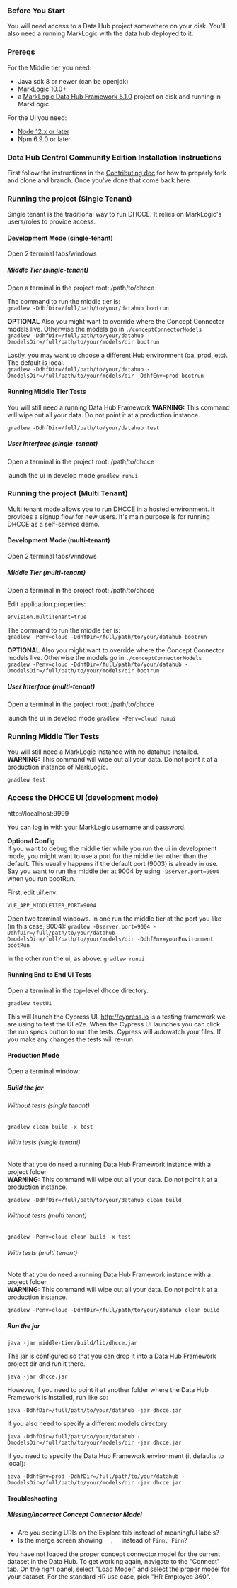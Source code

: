 ### Before You Start
You will need access to a Data Hub project somewhere on your disk. You'll also need a running MarkLogic with the data hub deployed to it.

### Prereqs
For the Middle tier you need:
 - Java sdk 8 or newer (can be openjdk)
 - [MarkLogic 10.0+](https://developer.marklogic.com/products/marklogic-server/10.0)
 - a [MarkLogic Data Hub Framework 5.1.0](https://github.com/marklogic/marklogic-data-hub) project on disk and running in MarkLogic

For the UI you need:
 - [Node 12.x or later](https://nodejs.org/en/)
 - Npm 6.9.0 or later

### Data Hub Central Community Edition Installation Instructions 

First follow the instructions in the [Contributing doc](./CONTRIBUTING.md) for how to properly fork and clone and branch. Once you've done that come back here.

### Running the project (Single Tenant)
Single tenant is the traditional way to run DHCCE. It relies on MarkLogic's users/roles to provide access.

#### Development Mode (single-tenant)

Open 2 terminal tabs/windows

##### Middle Tier (single-tenant)
Open a terminal in the project root: /path/to/dhcce

The command to run the middle tier is:  
`gradlew -DdhfDir=/full/path/to/your/datahub bootrun`

**OPTIONAL** Also you might want to override where the Concept Connector models live. Otherwise the models go in `./conceptConnectorModels`  
`gradlew -DdhfDir=/full/path/to/your/datahub -DmodelsDir=/full/path/to/your/models/dir bootrun`

Lastly, you may want to choose a different Hub environment (qa, prod, etc). The default is local.  
`gradlew -DdhfDir=/full/path/to/your/datahub -DmodelsDir=/full/path/to/your/models/dir -DdhfEnv=prod bootrun`

#### Running Middle Tier Tests
You will still need a running Data Hub Framework
**WARNING:** This command will wipe out all your data. Do not point it at a production instance.

`gradlew -DdhfDir=/full/path/to/your/datahub test`

##### User Interface (single-tenant)
Open a terminal in the project root: /path/to/dhcce

launch the ui in develop mode
`gradlew runui`

### Running the project (Multi Tenant)
Multi tenant mode allows you to run DHCCE in a hosted environment. It provides a signup flow for new users. It's main purpose is for running DHCCE as a self-service demo.

#### Development Mode (multi-tenant)

Open 2 terminal tabs/windows

##### Middle Tier (multi-tenant)
Open a terminal in the project root: /path/to/dhcce

Edit application.properties:
```
envision.multiTenant=true
```

The command to run the middle tier is:  
`gradlew -Penv=cloud -DdhfDir=/full/path/to/your/datahub bootrun`

**OPTIONAL** Also you might want to override where the Concept Connector models live. Otherwise the models go in `./conceptConnectorModels`  
`gradlew -Penv=cloud -DdhfDir=/full/path/to/your/datahub -DmodelsDir=/full/path/to/your/models/dir bootrun`

##### User Interface (multi-tenant)
Open a terminal in the project root: /path/to/dhcce

launch the ui in develop mode
`gradlew -Penv=cloud runui`

### Running Middle Tier Tests
You will still need a MarkLogic instance with no datahub installed.  
**WARNING:** This command will wipe out all your data. Do not point it at a production instance of MarkLogic.

`gradlew test`

### Access the DHCCE UI (development mode)
http://localhost:9999

You can log in with your MarkLogic username and password.

**Optional Config**  
If you want to debug the middle tier while you run the ui in development mode, you might want to use a port for the middle tier other than the default. This usually happens if the default port (9003) is already in use.  
Say you want to run the middle tier at 9004 by using `-Dserver.port=9004` when you run bootRun.

First, edit ui/.env:  
```
VUE_APP_MIDDLETIER_PORT=9004
```

Open two terminal windows. In one run the middle tier at the port you like (in this case, 9004):
`gradlew -Dserver.port=9004 -DdhfDir=/full/path/to/your/datahub -DmodelsDir=/full/path/to/your/models/dir -DdhfEnv=yourEnvironment bootRun`

In the other run the ui, as above:
`gradlew runui`

#### Running End to End UI Tests
Open a terminal in the top-level dhcce directory.

`gradlew testUi`

This will launch the Cypress UI. http://cypress.io is a testing framework we are using to test the UI e2e. When the Cypress UI launches you can click the run specs button to run the tests. Cypress will autowatch your files. If you make any changes the tests will re-run.

#### Production Mode
Open a terminal window:  

##### Build the jar

###### Without tests (single tenant)
`gradlew clean build -x test`

###### With tests (single tenant)
Note that you do need a running Data Hub Framework instance with a project folder  
**WARNING:** This command will wipe out all your data. Do not point it at a production instance.

`gradlew -DdhfDir=/full/path/to/your/datahub clean build`

###### Without tests (multi tenant)
`gradlew -Penv=cloud clean build -x test`

###### With tests (multi tenant)
Note that you do need a running Data Hub Framework instance with a project folder  
**WARNING:** This command will wipe out all your data. Do not point it at a production instance.

`gradlew -Penv=cloud -DdhfDir=/full/path/to/your/datahub clean build`


##### Run the jar
`java -jar middle-tier/build/lib/dhcce.jar`

The jar is configured so that you can drop it into a Data Hub Framework project dir and run it there.

`java -jar dhcce.jar`

However, if you need to point it at another folder where the Data Hub Framework is installed, run like so:

`java -DdhfDir=/full/path/to/your/datahub -jar dhcce.jar`

If you also need to specify a different models directory:

`java -DdhfDir=/full/path/to/your/datahub -DmodelsDir=/full/path/to/your/models/dir -jar dhcce.jar`

If you need to specify the Data Hub Framework environment (it defaults to local):

`java -DdhfEnv=prod -DdhfDir=/full/path/to/your/datahub -DmodelsDir=/full/path/to/your/models/dir -jar dhcce.jar`

#### Troubleshooting

##### Missing/Incorrect Concept Connector Model

* Are you seeing URIs on the Explore tab instead of meaningful labels?  
* Is the merge screen showing `   ,   ` instead of `Finn, Finn`?

You have not loaded the proper concept connector model for the current dataset in the Data Hub. To get working again, navigate to the "Connect" tab.  On the right panel, select "Load Model" and select the proper model for your dataset.  For the standard HR use case, pick "HR Employee 360".    

